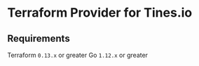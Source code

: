 # Terraform Provider for Tines.io

## Requirements
Terraform `0.13.x` or greater
Go `1.12.x` or greater
